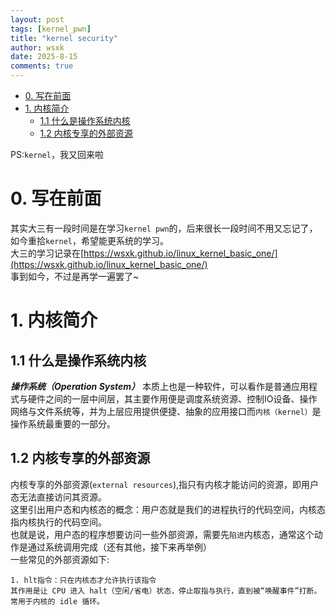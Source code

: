 ```yaml
---
layout: post
tags: [kernel_pwn]
title: "kernel security"
author: wsxk
date: 2025-8-15
comments: true
---
```



- [0. 写在前面](#0-写在前面)
- [1. 内核简介](#1-内核简介)
  - [1.1 什么是操作系统内核](#11-什么是操作系统内核)
  - [1.2 内核专享的外部资源](#12-内核专享的外部资源)


PS:`kernel`，我又回来啦<br>

# 0. 写在前面<br>
其实大三有一段时间是在学习`kernel pwn`的，后来很长一段时间不用又忘记了，如今重拾`kernel`，希望能更系统的学习。<br>
大三的学习记录在[https://wsxk.github.io/linux_kernel_basic_one/](https://wsxk.github.io/linux_kernel_basic_one/)<br>
事到如今，不过是再学一遍罢了~<br>

# 1. 内核简介<br>
## 1.1 什么是操作系统内核<br>
***操作系统（Operation System）*** 本质上也是一种软件，可以看作是普通应用程式与硬件之间的一层中间层，其主要作用便是调度系统资源、控制IO设备、操作网络与文件系统等，并为上层应用提供便捷、抽象的应用接口而` 内核（kernel） `是操作系统最重要的一部分。<br>

## 1.2 内核专享的外部资源<br>
内核专享的外部资源(`external resources`),指只有内核才能访问的资源，即用户态无法直接访问其资源。<br>
这里引出用户态和内核态的概念：用户态就是我们的进程执行的代码空间，内核态指内核执行的代码空间。<br>
也就是说，用户态的程序想要访问一些外部资源，需要先`陷进`内核态，通常这个动作是通过系统调用完成（还有其他，接下来再举例）<br>
一些常见的外部资源如下:<br>
```
1. hlt指令：只在内核态才允许执行该指令
其作用是让 CPU 进入 halt（空闲/省电）状态，停止取指与执行，直到被“唤醒事件”打断。常用于内核的 idle 循环。


```


<!-- Google tag (gtag.js) -->
<script async src="https://www.googletagmanager.com/gtag/js?id=G-C22S5YSYL7"></script>
<script>
  window.dataLayer = window.dataLayer || [];
  function gtag(){dataLayer.push(arguments);}
  gtag('js', new Date());

  gtag('config', 'G-C22S5YSYL7');
</script>